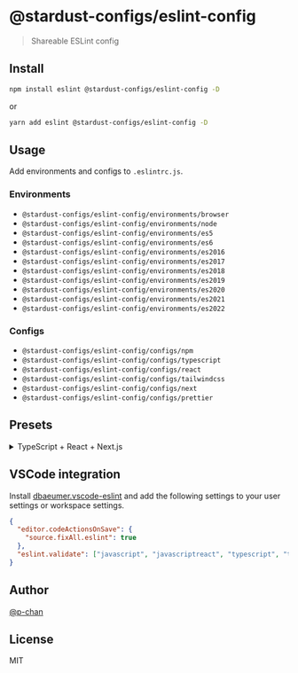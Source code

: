 # @stardust-configs/eslint-config

> Shareable ESLint config

## Install

```sh
npm install eslint @stardust-configs/eslint-config -D
```

or

```sh
yarn add eslint @stardust-configs/eslint-config -D
```

## Usage

Add environments and configs to `.eslintrc.js`.

### Environments

- `@stardust-configs/eslint-config/environments/browser`
- `@stardust-configs/eslint-config/environments/node`
- `@stardust-configs/eslint-config/environments/es5`
- `@stardust-configs/eslint-config/environments/es6`
- `@stardust-configs/eslint-config/environments/es2016`
- `@stardust-configs/eslint-config/environments/es2017`
- `@stardust-configs/eslint-config/environments/es2018`
- `@stardust-configs/eslint-config/environments/es2019`
- `@stardust-configs/eslint-config/environments/es2020`
- `@stardust-configs/eslint-config/environments/es2021`
- `@stardust-configs/eslint-config/environments/es2022`

### Configs

- `@stardust-configs/eslint-config/configs/npm`
- `@stardust-configs/eslint-config/configs/typescript`
- `@stardust-configs/eslint-config/configs/react`
- `@stardust-configs/eslint-config/configs/tailwindcss`
- `@stardust-configs/eslint-config/configs/next`
- `@stardust-configs/eslint-config/configs/prettier`

## Presets

<details>
<summary>TypeScript + React + Next.js</summary>

```js
module.exports = {
  extends: [
    '@stardust-configs/eslint-config/environments/browser',
    '@stardust-configs/eslint-config/environments/node',
    '@stardust-configs/eslint-config/environments/es2022',
    '@stardust-configs/eslint-config/configs/npm',
    '@stardust-configs/eslint-config/configs/typescript',
    '@stardust-configs/eslint-config/configs/react',
    '@stardust-configs/eslint-config/configs/next',
    // Always write on the last line
    '@stardust-configs/eslint-config/configs/prettier',
  ],
}
```

</details>

## VSCode integration

Install [dbaeumer.vscode-eslint](https://marketplace.visualstudio.com/items?itemName=dbaeumer.vscode-eslint) and add the following settings to your user settings or workspace settings.

```json
{
  "editor.codeActionsOnSave": {
    "source.fixAll.eslint": true
  },
  "eslint.validate": ["javascript", "javascriptreact", "typescript", "typescriptreact", "json", "jsonc"]
}
```

## Author

[@p-chan](https://github.com/p-chan)

## License

MIT
